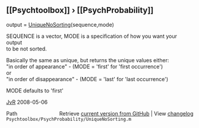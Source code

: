 ## [[Psychtoolbox]] &#8250; [[PsychProbability]]

output = [UniqueNoSorting](UniqueNoSorting)(sequence,mode)  
  
SEQUENCE is a vector, MODE is a specification of how you want your output  
to be not sorted.   
  
Basically the same as unique, but returns the unique values either:   
"in order of appearance"        - (MODE = 'first' for 'first occurrence')  
or  
"in order of disappearance"     - (MODE = 'last'  for 'last occurrence')  
  
MODE defaults to 'first'  
  
[JvR](JvR) 2008-05-06  




<div class="code_header" style="text-align:right;">
  <span style="float:left;">Path&nbsp;&nbsp;</span> <span class="counter">Retrieve <a href=
  "https://raw.github.com/Psychtoolbox-3/Psychtoolbox-3/beta/Psychtoolbox/PsychProbability/UniqueNoSorting.m">current version from GitHub</a> | View <a href=
  "https://github.com/Psychtoolbox-3/Psychtoolbox-3/commits/beta/Psychtoolbox/PsychProbability/UniqueNoSorting.m">changelog</a></span>
</div>
<div class="code">
  <code>Psychtoolbox/PsychProbability/UniqueNoSorting.m</code>
</div>

